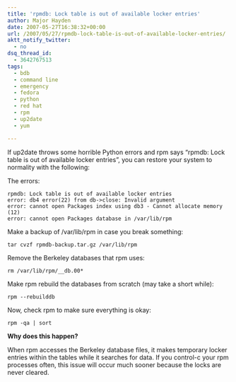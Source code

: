 ```yaml
---
title: 'rpmdb: Lock table is out of available locker entries'
author: Major Hayden
date: 2007-05-27T16:38:32+00:00
url: /2007/05/27/rpmdb-lock-table-is-out-of-available-locker-entries/
aktt_notify_twitter:
  - no
dsq_thread_id:
  - 3642767513
tags:
  - bdb
  - command line
  - emergency
  - fedora
  - python
  - red hat
  - rpm
  - up2date
  - yum

---
```

If up2date throws some horrible Python errors and rpm says &#8220;rpmdb: Lock table is out of available locker entries&#8221;, you can restore your system to normality with the following:

The errors:

```
rpmdb: Lock table is out of available locker entries
error: db4 error(22) from db->close: Invalid argument
error: cannot open Packages index using db3 - Cannot allocate memory (12)
error: cannot open Packages database in /var/lib/rpm
```

Make a backup of /var/lib/rpm in case you break something:

```
tar cvzf rpmdb-backup.tar.gz /var/lib/rpm
```

Remove the Berkeley databases that rpm uses:

```
rm /var/lib/rpm/__db.00*
```

Make rpm rebuild the databases from scratch (may take a short while):

```
rpm --rebuilddb
```

Now, check rpm to make sure everything is okay:

```
rpm -qa | sort
```

**Why does this happen?**

When rpm accesses the Berkeley database files, it makes temporary locker entries within the tables while it searches for data. If you control-c your rpm processes often, this issue will occur much sooner because the locks are never cleared.

